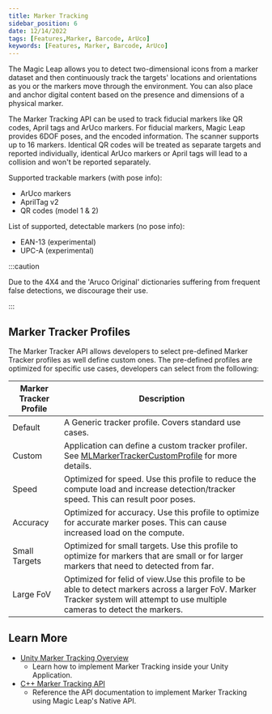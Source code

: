 ```yaml
---
title: Marker Tracking
sidebar_position: 6
date: 12/14/2022
tags: [Features,Marker, Barcode, ArUco]
keywords: [Features, Marker, Barcode, ArUco]
---
```


The Magic Leap allows you to detect two-dimensional icons from a marker dataset and then continuously track the targets' locations and orientations as you or the markers move through the environment. You can also place and anchor digital content based on the presence and dimensions of a physical marker.

The Marker Tracking API can be used to track fiducial markers like QR codes, April tags and ArUco markers. For fiducial markers, Magic Leap provides 6DOF poses, and the encoded information. The scanner supports up to 16 markers. Identical QR codes will be treated as separate targets and reported individually, identical ArUco markers or April tags will lead to a collision and won't be reported separately.

Supported trackable markers (with pose info):

- ArUco markers
- AprilTag v2
- QR codes (model 1 & 2)
  
List of supported, detectable markers (no pose info):

- EAN-13 (experimental)
- UPC-A (experimental)

:::caution

Due to the 4X4 and the 'Aruco Original' dictionaries suffering from frequent false detections, we discourage their use.

:::

## Marker Tracker Profiles

The Marker Tracker API allows developers to select pre-defined Marker Tracker profiles as well define custom ones. The pre-defined  profiles are optimized for specific use cases, developers can select from the following:

|Marker Tracker Profile|Description                               |
|----------------------|------------------------------------------|
|Default| A Generic tracker profile. Covers standard use cases.|
|Custom| Application can define a custom tracker profiler. See [MLMarkerTrackerCustomProfile](/docs/api-ref/api/Modules/group___marker_tracking/struct_m_l_marker_tracker_custom_profile.md) for more details.|
|Speed| Optimized for speed. Use this profile to reduce the compute load and increase detection/tracker speed. This can result poor poses.|
|Accuracy| Optimized for accuracy. Use this profile to optimize for accurate marker poses. This can cause  increased load on the compute.|
|Small Targets| Optimized for small targets. Use this profile to optimize for markers that are small or for larger markers that need to detected from far.|
|Large FoV| Optimized for felid of view.Use this profile to be able to detect markers across a larger FoV. Marker Tracker system will attempt to use multiple cameras to detect the markers.|

## Learn More

- [Unity Marker Tracking Overview](/docs/guides/unity/marker-tracking/marker-tracker-overview.md)
  - Learn how to implement Marker Tracking inside your Unity Application.
- [C++ Marker Tracking API](/docs/api-ref/api/Modules/group___marker_tracking/group___marker_tracking.md)
  - Reference the API documentation to implement Marker Tracking using Magic Leap's Native API.
